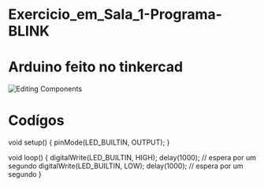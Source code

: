 # Exercicio_em_Sala_1-Programa-BLINK

# Arduino feito no tinkercad
![Editing Components](https://github.com/user-attachments/assets/d9307937-88b4-49c1-bb30-952026e11157)


# Codígos
void setup() {
pinMode(LED_BUILTIN, OUTPUT);
}

void loop() {
digitalWrite(LED_BUILTIN, HIGH);
delay(1000); // espera por um segundo
digitalWrite(LED_BUILTIN, LOW);
delay(1000); // espera por um segundo
}
